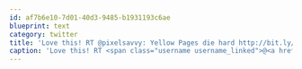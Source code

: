 ```yaml
---
id: af7b6e10-7d01-40d3-9485-b1931193c6ae
blueprint: text
category: twitter
title: 'Love this! RT @pixelsavvy: Yellow Pages die hard http://bit.ly/axorD1 #stopwasting #banphonebooks'
caption: 'Love this! RT <span class="username username_linked">@<a href="https://twitter.com/pixelsavvy" title="pixel savvy">pixelsavvy</a></span>: Yellow Pages die hard http://bit.ly/axorD1 <span class="hashtag hashtag_local">#<a href="http://tweettemp.darylchymko.ca/?tag=stopwasting">stopwasting</a> <span class="hashtag hashtag_local">#<a href="http://tweettemp.darylchymko.ca/?tag=banphonebooks">banphonebooks</a>'
---
```

